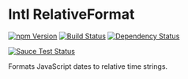Intl RelativeFormat
===================

[![npm Version][npm-badge]][npm]
[![Build Status][travis-badge]][travis]
[![Dependency Status][david-badge]][david]

[![Sauce Test Status][sauce-badge]][sauce]

Formats JavaScript dates to relative time strings.


[npm]: https://www.npmjs.org/package/intl-relativeformat
[npm-badge]: https://img.shields.io/npm/v/intl-relativeformat.svg?style=flat-square
[travis]: https://travis-ci.org/yahoo/intl-relativeformat
[travis-badge]: http://img.shields.io/travis/yahoo/intl-relativeformat.svg?style=flat-square
[david]: https://david-dm.org/yahoo/intl-relativeformat
[david-badge]: https://img.shields.io/david/yahoo/intl-relativeformat.svg?style=flat-square
[sauce]: https://saucelabs.com/u/intl-relativeformat
[sauce-badge]: https://saucelabs.com/browser-matrix/intl-relativeformat.svg
